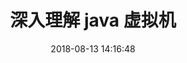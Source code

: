 ---
layout: post
title: 深入理解 java 虚拟机
date: 2018-08-13 14:16:48
categories: 
- jvm
tags:
- java
- jvm
description: 深入理解 Java 虚拟机:JVM高级特性与最佳实践 读书笔记
---